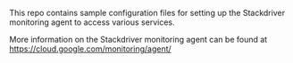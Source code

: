 This repo contains sample configuration files for setting up
the Stackdriver monitoring agent to access various services.

More information on the Stackdriver monitoring agent can be found at
https://cloud.google.com/monitoring/agent/
